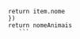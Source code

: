 ``` const nomeAnimais = animais.map((item) => {
        return item.nome
        })
        return nomeAnimais
           ```